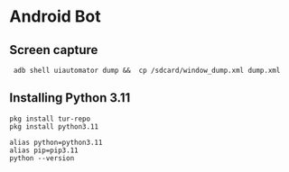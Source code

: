 # Android Bot

## Screen capture

```
 adb shell uiautomator dump &&  cp /sdcard/window_dump.xml dump.xml
```

## Installing Python 3.11

```
pkg install tur-repo
pkg install python3.11

alias python=python3.11
alias pip=pip3.11
python --version
```
